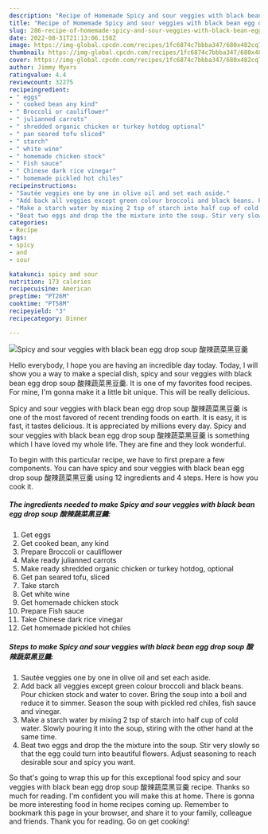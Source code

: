 ```yaml
---
description: "Recipe of Homemade Spicy and sour veggies with black bean egg drop soup 酸辣蔬菜黑豆羹"
title: "Recipe of Homemade Spicy and sour veggies with black bean egg drop soup 酸辣蔬菜黑豆羹"
slug: 286-recipe-of-homemade-spicy-and-sour-veggies-with-black-bean-egg-drop-soup
date: 2022-08-31T21:13:06.158Z
image: https://img-global.cpcdn.com/recipes/1fc6874c7bbba347/680x482cq70/spicy-and-sour-veggies-with-black-bean-egg-drop-soup-酸辣蔬菜黑豆羹-recipe-main-photo.jpg
thumbnail: https://img-global.cpcdn.com/recipes/1fc6874c7bbba347/680x482cq70/spicy-and-sour-veggies-with-black-bean-egg-drop-soup-酸辣蔬菜黑豆羹-recipe-main-photo.jpg
cover: https://img-global.cpcdn.com/recipes/1fc6874c7bbba347/680x482cq70/spicy-and-sour-veggies-with-black-bean-egg-drop-soup-酸辣蔬菜黑豆羹-recipe-main-photo.jpg
author: Jimmy Myers
ratingvalue: 4.4
reviewcount: 32275
recipeingredient:
- " eggs"
- " cooked bean any kind"
- " Broccoli or cauliflower"
- " julianned carrots"
- " shredded organic chicken or turkey hotdog optional"
- " pan seared tofu sliced"
- " starch"
- " white wine"
- " homemade chicken stock"
- " Fish sauce"
- " Chinese dark rice vinegar"
- " homemade pickled hot chiles"
recipeinstructions:
- "Sautée veggies one by one in olive oil and set each aside."
- "Add back all veggies except green colour broccoli and black beans. Pour chicken stock and water to cover. Bring the soup into a boil and reduce it to simmer. Season the soup with pickled red chiles, fish sauce and vinegar."
- "Make a starch water by mixing 2 tsp of starch into half cup of cold water. Slowly pouring it into the soup, stiring with the other hand at the same time."
- "Beat two eggs and drop the the mixture into the soup. Stir very slowly so that the egg could turn into beautiful flowers. Adjust seasoning to reach desirable sour and spicy you want."
categories:
- Recipe
tags:
- spicy
- and
- sour

katakunci: spicy and sour 
nutrition: 173 calories
recipecuisine: American
preptime: "PT26M"
cooktime: "PT58M"
recipeyield: "3"
recipecategory: Dinner

---
```



![Spicy and sour veggies with black bean egg drop soup 酸辣蔬菜黑豆羹](https://img-global.cpcdn.com/recipes/1fc6874c7bbba347/680x482cq70/spicy-and-sour-veggies-with-black-bean-egg-drop-soup-酸辣蔬菜黑豆羹-recipe-main-photo.jpg)

Hello everybody, I hope you are having an incredible day today. Today, I will show you a way to make a special dish, spicy and sour veggies with black bean egg drop soup 酸辣蔬菜黑豆羹. It is one of my favorites food recipes. For mine, I'm gonna make it a little bit unique. This will be really delicious.

Spicy and sour veggies with black bean egg drop soup 酸辣蔬菜黑豆羹 is one of the most favored of recent trending foods on earth. It is easy, it is fast, it tastes delicious. It is appreciated by millions every day. Spicy and sour veggies with black bean egg drop soup 酸辣蔬菜黑豆羹 is something which I have loved my whole life. They are fine and they look wonderful.




To begin with this particular recipe, we have to first prepare a few components. You can have spicy and sour veggies with black bean egg drop soup 酸辣蔬菜黑豆羹 using 12 ingredients and 4 steps. Here is how you cook it.

<!--inarticleads1-->

##### The ingredients needed to make Spicy and sour veggies with black bean egg drop soup 酸辣蔬菜黑豆羹:

1. Get  eggs
1. Get  cooked bean, any kind
1. Prepare  Broccoli or cauliflower
1. Make ready  julianned carrots
1. Make ready  shredded organic chicken or turkey hotdog, optional
1. Get  pan seared tofu, sliced
1. Take  starch
1. Get  white wine
1. Get  homemade chicken stock
1. Prepare  Fish sauce
1. Take  Chinese dark rice vinegar
1. Get  homemade pickled hot chiles




<!--inarticleads2-->

##### Steps to make Spicy and sour veggies with black bean egg drop soup 酸辣蔬菜黑豆羹:

1. Sautée veggies one by one in olive oil and set each aside.
1. Add back all veggies except green colour broccoli and black beans. Pour chicken stock and water to cover. Bring the soup into a boil and reduce it to simmer. Season the soup with pickled red chiles, fish sauce and vinegar.
1. Make a starch water by mixing 2 tsp of starch into half cup of cold water. Slowly pouring it into the soup, stiring with the other hand at the same time.
1. Beat two eggs and drop the the mixture into the soup. Stir very slowly so that the egg could turn into beautiful flowers. Adjust seasoning to reach desirable sour and spicy you want.




So that's going to wrap this up for this exceptional food spicy and sour veggies with black bean egg drop soup 酸辣蔬菜黑豆羹 recipe. Thanks so much for reading. I'm confident you will make this at home. There is gonna be more interesting food in home recipes coming up. Remember to bookmark this page in your browser, and share it to your family, colleague and friends. Thank you for reading. Go on get cooking!
